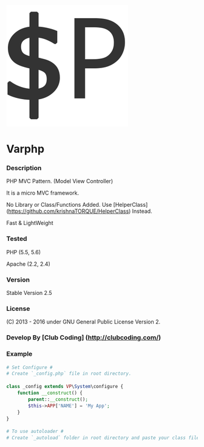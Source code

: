 ![Alt text](_apps/default/icon1.png?raw=true "Varphp")
# Varphp

### Description
PHP MVC Pattern. (Model View Controller)

It is a micro MVC framework.

No Library or Class/Functions Added. 
Use [HelperClass] (https://github.com/krishnaTORQUE/HelperClass) Instead.

Fast & LightWeight

### Tested
PHP    (5.5, 5.6)

Apache (2.2, 2.4)

### Version 
Stable Version 2.5

### License
(C) 2013 - 2016 
under GNU General Public License Version 2.

### Develop By [Club Coding] (http://clubcoding.com/)

### Example
```php
# Set Configure #
# Create `_config.php` file in root directory.

class _config extends VP\System\configure {
    function __construct() {
        parent::__construct();
        $this->APP['NAME'] = 'My App';
    }
}

# To use autoloader #
# Create `_autoload` folder in root directory and paste your class file.
```